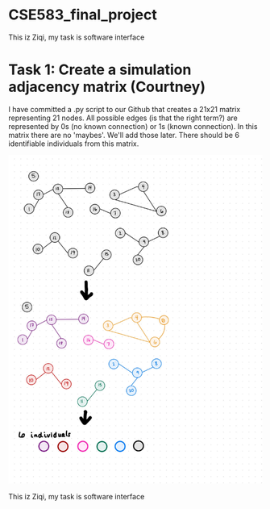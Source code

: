 

# CSE583_final_project
This iz Ziqi,
my task is software interface


# Task 1: Create a simulation adjacency matrix (Courtney)

I have committed a .py script to our Github that creates a 21x21 matrix representing 21 nodes. 
All possible edges (is that the right term?) are represented by 0s (no known connection) or 1s (known connection).
In this matrix there are no 'maybes'. We'll add those later. There should be 6 identifiable individuals from this matrix. 

!["simulation matrix goal"](./images/cse-583-project-simulation-matrix-drawing-1.jpg)




This iz Ziqi,
my task is software interface
